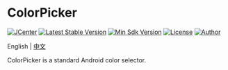 # ColorPicker

[![JCenter](https://img.shields.io/badge/JCenter-1.0.0-brightgreen.svg)](https://bintray.com/maoqiqi/ColorPicker/colorpicker/_latestVersion)
[![Latest Stable Version](https://api.bintray.com/packages/maoqiqi/ColorPicker/colorpicker/images/download.svg)](https://bintray.com/maoqiqi/ColorPicker/colorpicker/_latestVersion)
[![Min Sdk Version](https://img.shields.io/badge/API-16%2B-brightgreen.svg)](https://developer.android.com/about/versions/android-4.1.html)
[![License](https://img.shields.io/badge/License-Apache%202.0-blue.svg)](http://www.apache.org/licenses/LICENSE-2.0)
[![Author](https://img.shields.io/badge/Author-March-orange.svg)](fengqi.mao.march@gmail.com)

English | [中文](README_zh_CN.md)

ColorPicker is a standard Android color selector.